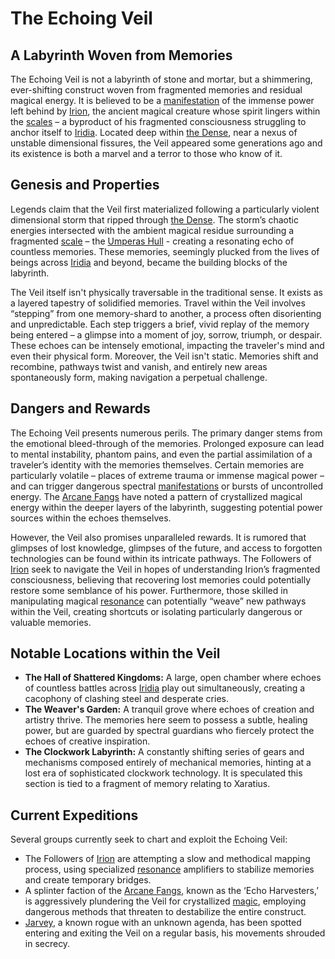 # The Echoing Veil

## A Labyrinth Woven from Memories

The Echoing Veil is not a labyrinth of stone and mortar, but a shimmering, ever-shifting construct woven from fragmented memories and residual magical energy. It is believed to be a [manifestation](/structure/chronological/event/manifestation.md) of the immense power left behind by [Irion](/being/deity/irion.md), the ancient magical creature whose spirit lingers within the [scales](/geography/landmark/scale.md) – a byproduct of his fragmented consciousness struggling to anchor itself to [Iridia](/geography/world/iridia.md).  Located deep within [the Dense](/generated/the-dense/the-dense.md), near a nexus of unstable dimensional fissures, the Veil appeared some generations ago and its existence is both a marvel and a terror to those who know of it.

## Genesis and Properties

Legends claim that the Veil first materialized following a particularly violent dimensional storm that ripped through [the Dense](/generated/the-dense/the-dense.md). The storm’s chaotic energies intersected with the ambient magical residue surrounding a fragmented [scale](/geography/landmark/scale.md) – the [Umperas Hull](/geography/scale/umperas-hull.md) - creating a resonating echo of countless memories. These memories, seemingly plucked from the lives of beings across [Iridia](/geography/world/iridia.md) and beyond, became the building blocks of the labyrinth.  

The Veil itself isn't physically traversable in the traditional sense. It exists as a layered tapestry of solidified memories.  Travel within the Veil involves “stepping” from one memory-shard to another, a process often disorienting and unpredictable.  Each step triggers a brief, vivid replay of the memory being entered – a glimpse into a moment of joy, sorrow, triumph, or despair.  These echoes can be intensely emotional, impacting the traveler's mind and even their physical form.   Moreover, the Veil isn't static. Memories shift and recombine, pathways twist and vanish, and entirely new areas spontaneously form, making navigation a perpetual challenge.

## Dangers and Rewards

The Echoing Veil presents numerous perils.  The primary danger stems from the emotional bleed-through of the memories. Prolonged exposure can lead to mental instability, phantom pains, and even the partial assimilation of a traveler’s identity with the memories themselves.  Certain memories are particularly volatile – places of extreme trauma or immense magical power – and can trigger dangerous spectral [manifestations](/structure/chronological/event/manifestation.md) or bursts of uncontrolled energy. The [Arcane Fangs](/structure/society/factions/arcane-fangs.md) have noted a pattern of crystallized magical energy within the deeper layers of the labyrinth, suggesting potential power sources within the echoes themselves.

However, the Veil also promises unparalleled rewards.  It is rumored that glimpses of lost knowledge, glimpses of the future, and access to forgotten technologies can be found within its intricate pathways.  The Followers of [Irion](/being/deity/irion.md) seek to navigate the Veil in hopes of understanding Irion’s fragmented consciousness, believing that recovering lost memories could potentially restore some semblance of his power.  Furthermore, those skilled in manipulating magical [resonance](/generated/resonance/resonance.md) can potentially “weave” new pathways within the Veil, creating shortcuts or isolating particularly dangerous or valuable memories.

## Notable Locations within the Veil

*   **The Hall of Shattered Kingdoms:** A large, open chamber where echoes of countless battles across [Iridia](/geography/world/iridia.md) play out simultaneously, creating a cacophony of clashing steel and desperate cries.
*   **The Weaver's Garden:** A tranquil grove where echoes of creation and artistry thrive. The memories here seem to possess a subtle, healing power, but are guarded by spectral guardians who fiercely protect the echoes of creative inspiration.
*   **The Clockwork Labyrinth:** A constantly shifting series of gears and mechanisms composed entirely of mechanical memories, hinting at a lost era of sophisticated clockwork technology. It is speculated this section is tied to a fragment of memory relating to Xaratius.

## Current Expeditions

Several groups currently seek to chart and exploit the Echoing Veil:

*   The Followers of [Irion](/being/deity/irion.md) are attempting a slow and methodical mapping process, using specialized [resonance](/generated/resonance/resonance.md) amplifiers to stabilize memories and create temporary bridges.
*   A splinter faction of the [Arcane Fangs](/structure/society/factions/arcane-fangs.md), known as the ‘Echo Harvesters,’ is aggressively plundering the Veil for crystallized [magic](/structure/mechanic/magic.md), employing dangerous methods that threaten to destabilize the entire construct.
*   [Jarvey](/being/character/jarvey.md), a known rogue with an unknown agenda, has been spotted entering and exiting the Veil on a regular basis, his movements shrouded in secrecy.
